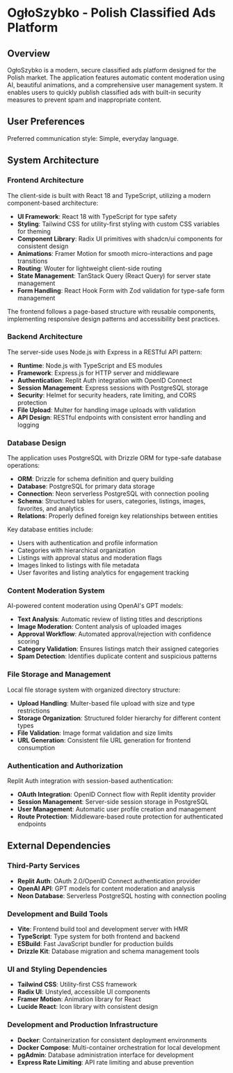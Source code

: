# OgłoSzybko - Polish Classified Ads Platform

## Overview

OgłoSzybko is a modern, secure classified ads platform designed for the Polish market. The application features automatic content moderation using AI, beautiful animations, and a comprehensive user management system. It enables users to quickly publish classified ads with built-in security measures to prevent spam and inappropriate content.

## User Preferences

Preferred communication style: Simple, everyday language.

## System Architecture

### Frontend Architecture

The client-side is built with React 18 and TypeScript, utilizing a modern component-based architecture:

- **UI Framework**: React 18 with TypeScript for type safety
- **Styling**: Tailwind CSS for utility-first styling with custom CSS variables for theming
- **Component Library**: Radix UI primitives with shadcn/ui components for consistent design
- **Animations**: Framer Motion for smooth micro-interactions and page transitions
- **Routing**: Wouter for lightweight client-side routing
- **State Management**: TanStack Query (React Query) for server state management
- **Form Handling**: React Hook Form with Zod validation for type-safe form management

The frontend follows a page-based structure with reusable components, implementing responsive design patterns and accessibility best practices.

### Backend Architecture

The server-side uses Node.js with Express in a RESTful API pattern:

- **Runtime**: Node.js with TypeScript and ES modules
- **Framework**: Express.js for HTTP server and middleware
- **Authentication**: Replit Auth integration with OpenID Connect
- **Session Management**: Express sessions with PostgreSQL storage
- **Security**: Helmet for security headers, rate limiting, and CORS protection
- **File Upload**: Multer for handling image uploads with validation
- **API Design**: RESTful endpoints with consistent error handling and logging

### Database Design

The application uses PostgreSQL with Drizzle ORM for type-safe database operations:

- **ORM**: Drizzle for schema definition and query building
- **Database**: PostgreSQL for primary data storage
- **Connection**: Neon serverless PostgreSQL with connection pooling
- **Schema**: Structured tables for users, categories, listings, images, favorites, and analytics
- **Relations**: Properly defined foreign key relationships between entities

Key database entities include:
- Users with authentication and profile information
- Categories with hierarchical organization
- Listings with approval status and moderation flags
- Images linked to listings with file metadata
- User favorites and listing analytics for engagement tracking

### Content Moderation System

AI-powered content moderation using OpenAI's GPT models:

- **Text Analysis**: Automatic review of listing titles and descriptions
- **Image Moderation**: Content analysis of uploaded images
- **Approval Workflow**: Automated approval/rejection with confidence scoring
- **Category Validation**: Ensures listings match their assigned categories
- **Spam Detection**: Identifies duplicate content and suspicious patterns

### File Storage and Management

Local file storage system with organized directory structure:

- **Upload Handling**: Multer-based file upload with size and type restrictions
- **Storage Organization**: Structured folder hierarchy for different content types
- **File Validation**: Image format validation and size limits
- **URL Generation**: Consistent file URL generation for frontend consumption

### Authentication and Authorization

Replit Auth integration with session-based authentication:

- **OAuth Integration**: OpenID Connect flow with Replit identity provider
- **Session Management**: Server-side session storage in PostgreSQL
- **User Management**: Automatic user profile creation and management
- **Route Protection**: Middleware-based route protection for authenticated endpoints

## External Dependencies

### Third-Party Services

- **Replit Auth**: OAuth 2.0/OpenID Connect authentication provider
- **OpenAI API**: GPT models for content moderation and analysis
- **Neon Database**: Serverless PostgreSQL hosting with connection pooling

### Development and Build Tools

- **Vite**: Frontend build tool and development server with HMR
- **TypeScript**: Type system for both frontend and backend
- **ESBuild**: Fast JavaScript bundler for production builds
- **Drizzle Kit**: Database migration and schema management tools

### UI and Styling Dependencies

- **Tailwind CSS**: Utility-first CSS framework
- **Radix UI**: Unstyled, accessible UI components
- **Framer Motion**: Animation library for React
- **Lucide React**: Icon library with consistent design

### Development and Production Infrastructure

- **Docker**: Containerization for consistent deployment environments
- **Docker Compose**: Multi-container orchestration for local development
- **pgAdmin**: Database administration interface for development
- **Express Rate Limiting**: API rate limiting and abuse prevention